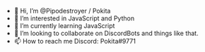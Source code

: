 - 👋 Hi, I’m @Pipodestroyer / Pokita
- 👀 I’m interested in JavaScript and Python
- 🌱 I’m currently learning JavaScript
- 💞️ I’m looking to collaborate on DiscordBots and things like that.
- 📫 How to reach me Discord: Pokita#9771

